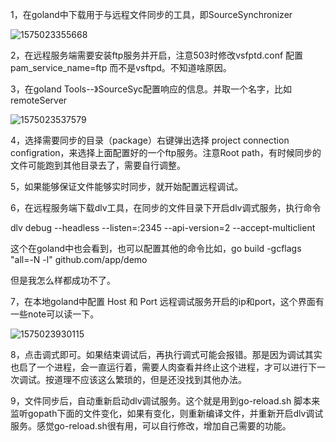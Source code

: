 









1，在goland中下载用于与远程文件同步的工具，即SourceSynchronizer

![1575023355668](C:\Users\Administrator\AppData\Roaming\Typora\typora-user-images\1575023355668.png)

2，在远程服务端需要安装ftp服务并开启，注意503时修改vsfptd.conf 配置 pam_service_name=ftp 而不是vsftpd。不知道啥原因。

3，在goland  Tools--》SourceSyc配置响应的信息。并取一个名字，比如remoteServer

![1575023537579](C:\Users\Administrator\AppData\Roaming\Typora\typora-user-images\1575023537579.png)



4，选择需要同步的目录（package）右键弹出选择 project connection configration，来选择上面配置好的一个ftp服务。注意Root path，有时候同步的文件可能跑到其他目录去了，需要自行调整。



5，如果能够保证文件能够实时同步，就开始配置远程调试。



6，在远程服务端下载dlv工具，在同步的文件目录下开启dlv调式服务，执行命令 

dlv debug --headless --listen=:2345 --api-version=2 --accept-multiclient

这个在goland中也会看到，也可以配置其他的命令比如，go build -gcflags "all=-N -l" github.com/app/demo

但是我怎么样都成功不了。



7，在本地goland中配置 Host 和 Port 远程调试服务开启的ip和port，这个界面有一些note可以读一下。



![1575023930115](C:\Users\Administrator\AppData\Roaming\Typora\typora-user-images\1575023930115.png)



8，点击调式即可。如果结束调试后，再执行调式可能会报错。那是因为调试其实也启了一个进程，会一直运行着，需要人肉查看并终止这个进程，才可以进行下一次调试。按道理不应该这么繁琐的，但是还没找到其他办法。



9，文件同步后，自动重新启动dlv调试服务。这个就是用到go-reload.sh 脚本来监听gopath下面的文件变化，如果有变化，则重新编译文件，并重新开启dlv调试服务。感觉go-reload.sh很有用，可以自行修改，增加自己需要的功能。